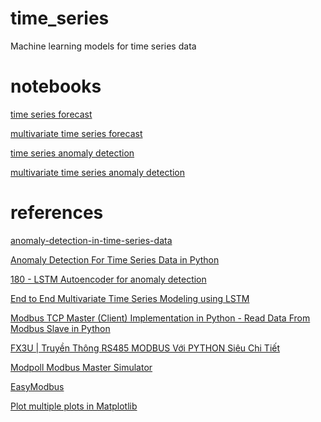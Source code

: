 # time_series
Machine learning models for time series data

# notebooks
[time series forecast]()

[multivariate time series forecast]()

[time series anomaly detection]()

[multivariate time series anomaly detection]()

# references

[anomaly-detection-in-time-series-data](https://www.geeksforgeeks.org/anomaly-detection-in-time-series-data/)

[ Anomaly Detection For Time Series Data in Python ](https://www.youtube.com/watch?v=T5wB7pk3CUc)

[ 180 - LSTM Autoencoder for anomaly detection ](https://www.youtube.com/watch?v=T5wB7pk3CUc)

[ End to End Multivariate Time Series Modeling using LSTM ](https://www.youtube.com/watch?v=4FmVIpcwl4k)

[Modbus TCP Master (Client) Implementation in Python - Read Data From Modbus Slave in Python](https://www.youtube.com/watch?v=VYG-3Q8qbq4)

[ FX3U | Truyền Thông RS485 MODBUS Với PYTHON Siêu Chi Tiết ](https://www.youtube.com/watch?v=uahASNwk5eE)

[Modpoll Modbus Master Simulator](https://www.modbusdriver.com/modpoll.html)

[EasyModbus](https://pypi.org/project/EasyModbus/)

[Plot multiple plots in Matplotlib](https://www.geeksforgeeks.org/plot-multiple-plots-in-matplotlib/)